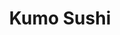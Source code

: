 ---
layout: place
title: Kumo Sushi
permalink: /minnesota/rochester/kumo-sushi.html
stateAbbr: MN
stateName: Minnesota
cityName: Rochester
seo:
  type: restaurant
  links: http://www.kumosushirochester.com/
place_id: ChIJXTNUJltf94cRndLvvAqcmzU
photos:
  - name: >-
      places/ChIJXTNUJltf94cRndLvvAqcmzU/photos/AeeoHcJ9SJcNHesg_GbAfatMS6UXhAPVzNwSGnJaNvO1yNxoqXw5YQKsNs-EDUp_dQp2SvCTMa_tFlfpzeH2ZxjC97CKLaFTinwcSCXT9AfsAvEJUmHF2T33-MwoKdpx7oOT1d1H8Qbf5ZS9yPF2_zrl2NJY1VaHL-scpC6NSZwUfyIuAJBO1rJIDH3qPXOjOi6CpD8Gd3K4N7rXK_mlu1vSL1w3LUEMNmMqbRVscOJkB2fo42XHpZq7sGT6tOixV6wD5WPQ-K2f6f4lSPNxpMuhKO69TD_gCtA1ZjZHF5V7aCLs5nMpKk372K2ScufWwvuhesmjKcW5DerEvYtdMlUNMWCv8YAxzNimkwEJ82Tkj_cLAylUneBwy7qUWM5pZqYVhAAEVWCByboleQUQO9bzZjZMwVJTxIgwm4tIoehhSzaEgg
    widthPx: 2268
    heightPx: 1229
    authorAttributions:
      - displayName: AH
        uri: https://maps.google.com/maps/contrib/106781427294658934734
        photoUri: >-
          https://lh3.googleusercontent.com/a/ACg8ocI4pNi7aVAVg73b0mvULqIGW-GHEIV4ZfKoBs7GhN_Y9Kzz8Wlu=s100-p-k-no-mo
    flagContentUri: >-
      https://www.google.com/local/imagery/report/?cb_client=maps_api_places.places_api&image_key=!1e10!2sCIHM0ogKEICAgIDx37vtWQ&hl=en-US
    googleMapsUri: >-
      https://www.google.com/maps/place//data=!3m4!1e2!3m2!1sCIHM0ogKEICAgIDx37vtWQ!2e10!4m2!3m1!1s0x87f75f5b2654335d:0x359b9c0abcefd29d
  - name: >-
      places/ChIJXTNUJltf94cRndLvvAqcmzU/photos/AeeoHcJXhZ6jMVWG6Ase1fy1aCOJhrVXn1BGfVj2vNhQPFKbpiQZqyJUjdNYh7LhxjujZXDYpGGeMGAMQ63zE3jwnyCVauSy4ho50eLvZzsE9Tj-OswGDCSsuEQlZJJTTfPbV6t9QbS-nq3yKYwcypJGnS8lRmHN3Bg1tChQmL0re9Gz8RMUBHqrwzuJSiTvGLARDsy18wY1Q7gIIajTXYj0TKofOuCKPNMohStpZjEPUeQYJC1lbyVimi1X5r485P1ScSJ0E38UDu3NLhTfqT6lZ-1kuyThxhGw7pql6KaCBL5WEGXng-W4DVvHkWz9thdpDTZLkp2Mt3-XBFpJT--8NLC-NtRShXfw1qTquSnKJL7T7VLPtKTmeo9mZcd8b7O9SJ4fgBEnbLlOTbdf7yEa9unQvR7Ho3fqq2H6EpGWfj1n0bo
    widthPx: 4032
    heightPx: 2268
    authorAttributions:
      - displayName: AH
        uri: https://maps.google.com/maps/contrib/106781427294658934734
        photoUri: >-
          https://lh3.googleusercontent.com/a/ACg8ocI4pNi7aVAVg73b0mvULqIGW-GHEIV4ZfKoBs7GhN_Y9Kzz8Wlu=s100-p-k-no-mo
    flagContentUri: >-
      https://www.google.com/local/imagery/report/?cb_client=maps_api_places.places_api&image_key=!1e10!2sCIHM0ogKEICAgIDx37vtqQE&hl=en-US
    googleMapsUri: >-
      https://www.google.com/maps/place//data=!3m4!1e2!3m2!1sCIHM0ogKEICAgIDx37vtqQE!2e10!4m2!3m1!1s0x87f75f5b2654335d:0x359b9c0abcefd29d
  - name: >-
      places/ChIJXTNUJltf94cRndLvvAqcmzU/photos/AeeoHcLC4BchwYN3nvYQEQL1K-eHWfRUvlIAMcxkUY8mc0CkxFDOVUQtxeF2Kj5zvpiuxXRdmjeM3Wess0TlsljdMyx0C_LKogCFmfrDiic2BXUzlecfjxCAyHLL_MKzu6Hl5wjPpqs5TDodCmsLeM3Llo8aZqoPyXnHlDVkMt1fdt2UpR6O0JS4nGwjVU1ijNvIEsNGtE7RzTOItPkVlZ-i2fCBtHD_1Jxau5TTYvnHm6fUR4867LqoGwu3G8vyuU34sQXgsnNpA0N2vcu8jKOH0uH_QnAQ4SqlYyLSiAd8CKdyq4-Had6X23BM_4JR0baRfPHPOAorlPN1BovIyGGjNgEv1ifLQcL4hIk-FUTWXm9j_JT55iuFP6hFIsMo8ZcSAP7ufnya-ACyn_MiSd5jtYbqfimu8a0iPnGDKH7kkoHBEQHUacZ7ewzfIGfUrQ
    widthPx: 3000
    heightPx: 4000
    authorAttributions:
      - displayName: Raychel R
        uri: https://maps.google.com/maps/contrib/101962893245614636574
        photoUri: >-
          https://lh3.googleusercontent.com/a-/ALV-UjWuCPKx6EOfbsN6iS8XsOCxZT2KUhHV9-g3R5nut9xgPoCtdWdzOQ=s100-p-k-no-mo
    flagContentUri: >-
      https://www.google.com/local/imagery/report/?cb_client=maps_api_places.places_api&image_key=!1e10!2sCIABIhAGbyfQIhLfV2ekp7sACogg&hl=en-US
    googleMapsUri: >-
      https://www.google.com/maps/place//data=!3m4!1e2!3m2!1sCIABIhAGbyfQIhLfV2ekp7sACogg!2e10!4m2!3m1!1s0x87f75f5b2654335d:0x359b9c0abcefd29d
  - name: >-
      places/ChIJXTNUJltf94cRndLvvAqcmzU/photos/AeeoHcIfEFmnu4gpcjA4XTfAYVjv059YR3R0G9qDKdbohxl4B0m7ZLDyiQxfuO7vCkux4b-C4T0N8Jvmbw1MIOslaMQyvuij61hpaMJ13y57Hj7gQiE0Lx7cVp4bV8A0OhKEGFJLeK9tmRY9bhXirOBzGuvMqiNmzAIpTjcoKbvNELLof8eqq32uwQwxqew0NlEYM_KnDITKOWFPfYXdsqS3UnznG33WfcxtwY5CoZjDn2cQeAHs4vKPyae_d2N32iqqbhCDW0fT2cl6pM9ILU2bMGbz8XACc9RRmGIY8oQVdiHJenrkQ1O7po9g65JGn7Hjq3c8qznDdIl2nx0TG1QX3UnEe1i9as6ovFHXVmHM75MpPXiMyWbxJF8W7WqVoP78Nd9o0jQVRi9MTS_cYJpVqgirKjKKSpnsa142CrLDT6WUDQ
    widthPx: 4000
    heightPx: 3000
    authorAttributions:
      - displayName: T-
        uri: https://maps.google.com/maps/contrib/110398785258111998949
        photoUri: >-
          https://lh3.googleusercontent.com/a/ACg8ocL6zA5t8nfX3JKV98BrlnG_xQlzFX8n6EO2JQL3Zszn4Iepbw=s100-p-k-no-mo
    flagContentUri: >-
      https://www.google.com/local/imagery/report/?cb_client=maps_api_places.places_api&image_key=!1e10!2sCIHM0ogKEICAgIDnqqCIcw&hl=en-US
    googleMapsUri: >-
      https://www.google.com/maps/place//data=!3m4!1e2!3m2!1sCIHM0ogKEICAgIDnqqCIcw!2e10!4m2!3m1!1s0x87f75f5b2654335d:0x359b9c0abcefd29d
  - name: >-
      places/ChIJXTNUJltf94cRndLvvAqcmzU/photos/AeeoHcKOowAlja86iE9nHCHqIIL3AEFiRYbTxM36uPBpa0Cjg2G9QQQSgEGrRlfuEa7OzC3eQ0Z3W03fAsy6GYJep_jMmOmKy25lkqSRNSvXLb5xC5KlORn9BuhNf8LVjzhkiFzC0Li3ry_QBVKPyuu0vc1-1Lr1ssWnQh7e2VkJHkYiS3nR6s-Cr8IpO8OipPgcatuSLoxcgWbW_H5pODRJfySuXEtkqL0Ev8bJpCN7Llq4aG9gINHgM9049A3NuubmbXVbBEEh1rY8islsJLFGWzN9GZVUBmlb2NP4Wf11j-N2RnL82dAe3i6eWSbGT7IGOrzd3CWOXk1Tlj8Pu28IdIN_60BR2uvX5wNliHTDFP3ueKb79ZiIDKrCJVuUWfRtmMswb3eYK4xRrCSvfKp54xUdiUqHI5vbiVJS4LwuY7URs0K2F1VL2n2zRMfblA
    widthPx: 3000
    heightPx: 4000
    authorAttributions:
      - displayName: Raychel R
        uri: https://maps.google.com/maps/contrib/101962893245614636574
        photoUri: >-
          https://lh3.googleusercontent.com/a-/ALV-UjWuCPKx6EOfbsN6iS8XsOCxZT2KUhHV9-g3R5nut9xgPoCtdWdzOQ=s100-p-k-no-mo
    flagContentUri: >-
      https://www.google.com/local/imagery/report/?cb_client=maps_api_places.places_api&image_key=!1e10!2sCIABIhAGbyfQIhLfV2ekp8cABFeb&hl=en-US
    googleMapsUri: >-
      https://www.google.com/maps/place//data=!3m4!1e2!3m2!1sCIABIhAGbyfQIhLfV2ekp8cABFeb!2e10!4m2!3m1!1s0x87f75f5b2654335d:0x359b9c0abcefd29d
  - name: >-
      places/ChIJXTNUJltf94cRndLvvAqcmzU/photos/AeeoHcLIhYtsftbEC7Z5_ITChPujN5c1g7qK9bTLnE85QEMIksXSCDG0LHf-9xNFWxA4KAQidLaY3waLEu4LaQB3WxF4GX9S32KePwHN6e95aVmKbKf5imoLUtqRL2aUf70YXPNNLNLbPdxBNwi-k0I1FWJKMaxYkCwYJ707IfsWrzrfBeiLXCz-YeQZ9o8yowyvhP2EctzWu-9zVw9y4gUSIu3gm5qhxwCd31aENA41jjDewAqAKbnAXB1NySwaSL_F90_Q0V_Y2Ks5ec34zdXTBMhezRn5GfuPrSC2co3CK1-dLfyV-f66ZSBEsFL83n8CC_8mxHwaqyON80fsFJcCE4Yb6ci7UYIHf0N2gYxdGeLq9R7aT440i37UhzPOYQj05nbJxv1Qn2C4nWXFV8N0vc0id5X10G_MgT9qowImdEiiSQ
    widthPx: 4032
    heightPx: 3024
    authorAttributions:
      - displayName: Ivy Sharp
        uri: https://maps.google.com/maps/contrib/112075195242745076000
        photoUri: >-
          https://lh3.googleusercontent.com/a/ACg8ocIKWCKEFUGw3fIQWbPkvO9nS9SeDyu34jZnxhvDVpD0en9XTg=s100-p-k-no-mo
    flagContentUri: >-
      https://www.google.com/local/imagery/report/?cb_client=maps_api_places.places_api&image_key=!1e10!2sCIHM0ogKEICAgIDVu5yETg&hl=en-US
    googleMapsUri: >-
      https://www.google.com/maps/place//data=!3m4!1e2!3m2!1sCIHM0ogKEICAgIDVu5yETg!2e10!4m2!3m1!1s0x87f75f5b2654335d:0x359b9c0abcefd29d
  - name: >-
      places/ChIJXTNUJltf94cRndLvvAqcmzU/photos/AeeoHcIgohZffKYJyX7qpq8dhh8Y7jnmB65rJ1MLDSWma_SEyaUOsjANtfDc3ZFFan9S7cN1bbcnG7D--W5_qgl4io5H1Aigz2E6xrdgKe2J-829LkKCEV49z7A5s6NlQlXPJtkqMZ31YD6R4GESKC6EreN1UHgnRwCWAnuV7Iqge3neTGmwINICbRt4VyTptl48KrKSmE1zHu2Zdls1YylPJ7DMr7X29hSNX2cRffv9wXZuB6P-z4UEJ5MQvkIHeEFWPOAtFBncDLmKGm4PB_C9_LNe2qtF84B8P8-pdWDAf5lRcq4pScAd6HAL01nXYC31kDyAQB-HJf2v4dfJh8mu52INEAfgVcYIkITmHcFFRqpiks4KDscdznXXT0Mb9kZp7oezSklWk4bgrlMMKz1uBu-6l8QGSdetO37F0c4msZMtaw
    widthPx: 3024
    heightPx: 4032
    authorAttributions:
      - displayName: Kyle Brazis
        uri: https://maps.google.com/maps/contrib/112642220389266213017
        photoUri: >-
          https://lh3.googleusercontent.com/a-/ALV-UjUAnhqwAipYX-Wy_jZO3OivenyWjeWNybUk_1QGCX9xbnO1Y0dc=s100-p-k-no-mo
    flagContentUri: >-
      https://www.google.com/local/imagery/report/?cb_client=maps_api_places.places_api&image_key=!1e10!2sCIHM0ogKEICAgMCgkfeEFg&hl=en-US
    googleMapsUri: >-
      https://www.google.com/maps/place//data=!3m4!1e2!3m2!1sCIHM0ogKEICAgMCgkfeEFg!2e10!4m2!3m1!1s0x87f75f5b2654335d:0x359b9c0abcefd29d
  - name: >-
      places/ChIJXTNUJltf94cRndLvvAqcmzU/photos/AeeoHcIFngGi4sTS32IaiL5-api-zqzgdI2o1GTTIDpX6N5wHOv9AsVG7yF6SrKuIy5_TdAvOutZA_o-znBJGQdK5CMDBxfCX1otIm3FZSI0yApG6qeWhZTsIdhjhFU25jVlJAv1gFUS2z0gkKcCn4wOL9-qyOJxFXzrS_vhKH-bLvg7cjZA0Wk8y3cJ9_ecenJ9p51fmKj2ZjeAfnz--9CxMGJIiLyBmYP7c5y4pS4ZI9kARWBAdQmXIXIZAcRzVrT-sx-86QVYnOODAmxNtOAc8BysXuQQlIz0GQMaesqqUt0QbkwTBC2inAW611zv5QElZwMUr2xR4HwlLi3ytU4HvUwbe1x0QVhFjqdi9xDf_9WVYrKB9N8hJIg71nUhS3yuu3iCGAgttfGnqa5m8l13HiiVjIg4sJbOQ-dLlmuqjyPzWDM
    widthPx: 4032
    heightPx: 3024
    authorAttributions:
      - displayName: Daniel
        uri: https://maps.google.com/maps/contrib/102624673967456792539
        photoUri: >-
          https://lh3.googleusercontent.com/a-/ALV-UjVhYtIO9OMusoMzofSx39n69fCXDJFI5ehZGNgSSq3yRXRKH1bKOQ=s100-p-k-no-mo
    flagContentUri: >-
      https://www.google.com/local/imagery/report/?cb_client=maps_api_places.places_api&image_key=!1e10!2sCIHM0ogKEICAgID7j4i6tAE&hl=en-US
    googleMapsUri: >-
      https://www.google.com/maps/place//data=!3m4!1e2!3m2!1sCIHM0ogKEICAgID7j4i6tAE!2e10!4m2!3m1!1s0x87f75f5b2654335d:0x359b9c0abcefd29d
  - name: >-
      places/ChIJXTNUJltf94cRndLvvAqcmzU/photos/AeeoHcKQXWUf5MZVElISHmTmfT0nNSH8PIzNHgUiZMeZF0y-AF5ja7J3hYPU1-J-T-wSUIOQmM96c1KlnsIpxEGt7EeOm5iWWSee5lc0LnAsHqCnXN7_PKLoNwGOCkDH0mgblCXHJmi18XvMkwg_UOdvtJTHWB-EvAyy5-EUmlc0fJ4CWUFvLk7n8-3KkQ2XOxSyWcFINRLWEg17KrNhr5P8LtclXkVwsdDU59XV1E_PJKFyiUNh_vpSpZjq5tkUaq9fxyJkqrHBn0WsKmqcxgv1B5R4C2Q7Y93sjKiLv34jgEcSavAE7DgyC9dsVrRy8GEKAmYdAJjfTQHNF2chcrTjHy1SUvFijbCS4n8o_gr9dkryZAJL3Z0LayM79Qd4Kdmuo5kBw4ja_qiPkeyhO9-Vj3QfFz-KPCGfHmsSry6y0ZxVSQ
    widthPx: 3024
    heightPx: 4032
    authorAttributions:
      - displayName: Juan Sanchez Philalopos Ralmirez
        uri: https://maps.google.com/maps/contrib/117836616630683138425
        photoUri: >-
          https://lh3.googleusercontent.com/a-/ALV-UjXxklkByMVldmSV4STPtRins7pr08nBU5C4164NwVoQVYJ65ygO=s100-p-k-no-mo
    flagContentUri: >-
      https://www.google.com/local/imagery/report/?cb_client=maps_api_places.places_api&image_key=!1e10!2sCIHM0ogKEICAgICnv5-qaQ&hl=en-US
    googleMapsUri: >-
      https://www.google.com/maps/place//data=!3m4!1e2!3m2!1sCIHM0ogKEICAgICnv5-qaQ!2e10!4m2!3m1!1s0x87f75f5b2654335d:0x359b9c0abcefd29d
  - name: >-
      places/ChIJXTNUJltf94cRndLvvAqcmzU/photos/AeeoHcIX6Gs7NWuKPr3-FsnPkX1RCja_rFyj0hj62lHL0TMDrVi0xgp5nntDYLVZEilpuLnjpaEbtbK0DXffpu9mqkfxZkhKpSL20fIjTZxrnLCU7iQHCL8h9CdrvwOe2e2QLz3IQ7jc5exg5hgCfxoW5KREffBppKCJBqyEMecyTPEHB_6xVnakUYBqTEWqJ1MPO9mZA4ueHmYxEO9wIVyEzEkWZ5UIEemKZqhnh7Qqr8RAmbR5fsTCLZsEhofa8W5Yv4JGeLHur4IeG267j0S1XPzpxMPeSZc6b5qJbyZAhogtKJMx9zpYTyX1T6sZHFZm65VOtSNVKUhHsMNgPz_oIYGNAVUk59B9E6cGNzhasQoCCO-jbXc0NQ_ZKKgWGyead36NW73AFBgotRcJk-9Lb8PcwJZqENozqDtiUQMzLgQ1SA
    widthPx: 4032
    heightPx: 3024
    authorAttributions:
      - displayName: Daniel
        uri: https://maps.google.com/maps/contrib/102624673967456792539
        photoUri: >-
          https://lh3.googleusercontent.com/a-/ALV-UjVhYtIO9OMusoMzofSx39n69fCXDJFI5ehZGNgSSq3yRXRKH1bKOQ=s100-p-k-no-mo
    flagContentUri: >-
      https://www.google.com/local/imagery/report/?cb_client=maps_api_places.places_api&image_key=!1e10!2sCIHM0ogKEICAgID7j4iaIw&hl=en-US
    googleMapsUri: >-
      https://www.google.com/maps/place//data=!3m4!1e2!3m2!1sCIHM0ogKEICAgID7j4iaIw!2e10!4m2!3m1!1s0x87f75f5b2654335d:0x359b9c0abcefd29d
address: 460 Crossroads Dr SW, Rochester, MN 55902, USA
street: 460 Crossroads Dr SW
city: Rochester
state: MN
zip: '55902'
country: USA
neighborhood: null
latitude: '44.005516'
longitude: '-92.469488'
accessibility_options:
  wheelchairAccessibleParking: true
  wheelchairAccessibleEntrance: true
  wheelchairAccessibleRestroom: true
  wheelchairAccessibleSeating: true
business_status: OPERATIONAL
name: Kumo Sushi
google_maps_links:
  directionsUri: >-
    https://www.google.com/maps/dir//''/data=!4m7!4m6!1m1!4e2!1m2!1m1!1s0x87f75f5b2654335d:0x359b9c0abcefd29d!3e0
  placeUri: https://maps.google.com/?cid=3862852675333771933
  writeAReviewUri: >-
    https://www.google.com/maps/place//data=!4m3!3m2!1s0x87f75f5b2654335d:0x359b9c0abcefd29d!12e1
  reviewsUri: >-
    https://www.google.com/maps/place//data=!4m4!3m3!1s0x87f75f5b2654335d:0x359b9c0abcefd29d!9m1!1b1
  photosUri: >-
    https://www.google.com/maps/place//data=!4m3!3m2!1s0x87f75f5b2654335d:0x359b9c0abcefd29d!10e5
primary_type: Sushi Restaurant
opening_hours:
  regular: null
  current: null
secondary_opening_hours:
  regular:
    weekdayDescriptions: null
    type: null
  current:
    weekdayDescriptions: null
    type: null
phone: (507) 281-9989
price_level: PRICE_LEVEL_MODERATE
price_range: $20 &ndash; $30
rating: '4.4'
rating_count: 0
website: http://www.kumosushirochester.com/
description: >-
  About Kumo Sushi in Rochester, MN$$$Nestled in Rochester, MN, Kumo Sushi
  stands out as a vibrant sushi restaurant offering an all-you-can-eat
  experience with a diverse array of Japanese dishes. This spot features more
  than 100 options, including fresh sushi rolls, ramen, and other flavorful
  selections, making it a go-to choice for those seeking satisfying Japanese
  cuisine nearby. Accessibility is a key highlight, with wheelchair-friendly
  parking, entrances, restrooms, and seating designed for all guests. The
  restaurant also provides convenient options like takeout and delivery, along
  with free parking and a welcoming atmosphere captured in its visual appeal.
  Whether you're exploring top-rated sushi places or craving authentic Japanese
  flavors, Kumo Sushi delivers a well-rounded dining option at moderate price
  points.
generative_summary: >-
  About Kumo Sushi in Rochester, MN$$$Nestled in Rochester, MN, Kumo Sushi
  stands out as a vibrant sushi restaurant offering an all-you-can-eat
  experience with a diverse array of Japanese dishes. This spot features more
  than 100 options, including fresh sushi rolls, ramen, and other flavorful
  selections, making it a go-to choice for those seeking satisfying Japanese
  cuisine nearby. Accessibility is a key highlight, with wheelchair-friendly
  parking, entrances, restrooms, and seating designed for all guests. The
  restaurant also provides convenient options like takeout and delivery, along
  with free parking and a welcoming atmosphere captured in its visual appeal.
  Whether you're exploring top-rated sushi places or craving authentic Japanese
  flavors, Kumo Sushi delivers a well-rounded dining option at moderate price
  points.
generative_disclosure: Summarized by AI using the Grok-3-Mini model.
reviews:
  - name: >-
      places/ChIJXTNUJltf94cRndLvvAqcmzU/reviews/ChdDSUhNMG9nS0VJQ0FnSUNmamNIZW13RRAB
    relativePublishTimeDescription: 3 months ago
    rating: 4
    text:
      text: >-
        Ordered to go. Polite and helpful service. I like the soy sauce not
        being in packets. And they are generous with the small filled containers
        they give out. I will try their dine in at a later day. The roll was
        good, but a little on the small side. But still full of flavor and fresh
        shrimp and avocado.
      languageCode: en
    originalText:
      text: >-
        Ordered to go. Polite and helpful service. I like the soy sauce not
        being in packets. And they are generous with the small filled containers
        they give out. I will try their dine in at a later day. The roll was
        good, but a little on the small side. But still full of flavor and fresh
        shrimp and avocado.
      languageCode: en
    authorAttribution:
      displayName: Shela lanotte
      uri: https://www.google.com/maps/contrib/111864636139975442132/reviews
      photoUri: >-
        https://lh3.googleusercontent.com/a-/ALV-UjUOSqPJ5tkDsfr-omaaCkjZeXvPS1Udpykw2fxWhxIf-lXyQPuvPg=s128-c0x00000000-cc-rp-mo-ba5
    publishTime: '2024-12-31T12:51:58.658768Z'
    flagContentUri: >-
      https://www.google.com/local/review/rap/report?postId=ChdDSUhNMG9nS0VJQ0FnSUNmamNIZW13RRAB&d=17924085&t=1
    googleMapsUri: >-
      https://www.google.com/maps/reviews/data=!4m6!14m5!1m4!2m3!1sChdDSUhNMG9nS0VJQ0FnSUNmamNIZW13RRAB!2m1!1s0x87f75f5b2654335d:0x359b9c0abcefd29d
  - name: >-
      places/ChIJXTNUJltf94cRndLvvAqcmzU/reviews/ChdDSUhNMG9nS0VJQ0FnSURudjRXZC1nRRAB
    relativePublishTimeDescription: 6 months ago
    rating: 3
    text:
      text: >-
        Maybe it's just because I did take out-- but I think the sushi could be
        better mostly because of how much rice they use compared to fish ratio.
        Very little fish in the regular rolls. The spicy rolls are mostly
        crunchy instead of fish. The service is very good when I go to pick up
        the order but I think they can improve on the quality of sushi and how
        it's made.
      languageCode: en
    originalText:
      text: >-
        Maybe it's just because I did take out-- but I think the sushi could be
        better mostly because of how much rice they use compared to fish ratio.
        Very little fish in the regular rolls. The spicy rolls are mostly
        crunchy instead of fish. The service is very good when I go to pick up
        the order but I think they can improve on the quality of sushi and how
        it's made.
      languageCode: en
    authorAttribution:
      displayName: Kaitlyn Krebushevski
      uri: https://www.google.com/maps/contrib/101126199771397550478/reviews
      photoUri: >-
        https://lh3.googleusercontent.com/a/ACg8ocJCIZW0Nsa2nJfw-fDhrezoXL8PNHZ28YH3SnG-MNPbyBBWwg=s128-c0x00000000-cc-rp-mo
    publishTime: '2024-10-12T00:31:58.508881Z'
    flagContentUri: >-
      https://www.google.com/local/review/rap/report?postId=ChdDSUhNMG9nS0VJQ0FnSURudjRXZC1nRRAB&d=17924085&t=1
    googleMapsUri: >-
      https://www.google.com/maps/reviews/data=!4m6!14m5!1m4!2m3!1sChdDSUhNMG9nS0VJQ0FnSURudjRXZC1nRRAB!2m1!1s0x87f75f5b2654335d:0x359b9c0abcefd29d
  - name: >-
      places/ChIJXTNUJltf94cRndLvvAqcmzU/reviews/ChdDSUhNMG9nS0VJQ0FnSUQ3ajZTWG1nRRAB
    relativePublishTimeDescription: 7 months ago
    rating: 2
    text:
      text: >-
        Wouldn’t be surprised if the “crab” meat on/in many of the rolls was
        actually surimi. In general, the presented food was small portions of
        edible food but lacked quality and imagination. Service was a bit
        disjointed but adequate and the menu was catering more to patrons not
        looking for high quality sushi rolls
      languageCode: en
    originalText:
      text: >-
        Wouldn’t be surprised if the “crab” meat on/in many of the rolls was
        actually surimi. In general, the presented food was small portions of
        edible food but lacked quality and imagination. Service was a bit
        disjointed but adequate and the menu was catering more to patrons not
        looking for high quality sushi rolls
      languageCode: en
    authorAttribution:
      displayName: Daniel
      uri: https://www.google.com/maps/contrib/102624673967456792539/reviews
      photoUri: >-
        https://lh3.googleusercontent.com/a-/ALV-UjVhYtIO9OMusoMzofSx39n69fCXDJFI5ehZGNgSSq3yRXRKH1bKOQ=s128-c0x00000000-cc-rp-mo-ba6
    publishTime: '2024-08-29T22:24:06.994242Z'
    flagContentUri: >-
      https://www.google.com/local/review/rap/report?postId=ChdDSUhNMG9nS0VJQ0FnSUQ3ajZTWG1nRRAB&d=17924085&t=1
    googleMapsUri: >-
      https://www.google.com/maps/reviews/data=!4m6!14m5!1m4!2m3!1sChdDSUhNMG9nS0VJQ0FnSUQ3ajZTWG1nRRAB!2m1!1s0x87f75f5b2654335d:0x359b9c0abcefd29d
  - name: >-
      places/ChIJXTNUJltf94cRndLvvAqcmzU/reviews/ChZDSUhNMG9nS0VJQ0FnTUNJMjY3RlpBEAE
    relativePublishTimeDescription: a week ago
    rating: 2
    text:
      text: >-
        While their food is good, they are definitely not service dog friendly.
        When first entering to restaurant,  they asked for the dogs ID. When it
        was explained that we don't have ID, nor do we need it, the host had to
        check with the manager.  they chose to stick us into the"party room"
        away from everyone else. I feel though they were "tolerant" of my
        service dog, they were in no way friendly.
      languageCode: en
    originalText:
      text: >-
        While their food is good, they are definitely not service dog friendly.
        When first entering to restaurant,  they asked for the dogs ID. When it
        was explained that we don't have ID, nor do we need it, the host had to
        check with the manager.  they chose to stick us into the"party room"
        away from everyone else. I feel though they were "tolerant" of my
        service dog, they were in no way friendly.
      languageCode: en
    authorAttribution:
      displayName: Scott Huepenbecker
      uri: https://www.google.com/maps/contrib/116744568171266860674/reviews
      photoUri: >-
        https://lh3.googleusercontent.com/a/ACg8ocLAYo7vPlN5bxjLSjEuBoviFT9nC9X4SjLFeYwSWDHVURoRQQ=s128-c0x00000000-cc-rp-mo
    publishTime: '2025-04-04T22:25:24.769909Z'
    flagContentUri: >-
      https://www.google.com/local/review/rap/report?postId=ChZDSUhNMG9nS0VJQ0FnTUNJMjY3RlpBEAE&d=17924085&t=1
    googleMapsUri: >-
      https://www.google.com/maps/reviews/data=!4m6!14m5!1m4!2m3!1sChZDSUhNMG9nS0VJQ0FnTUNJMjY3RlpBEAE!2m1!1s0x87f75f5b2654335d:0x359b9c0abcefd29d
  - name: >-
      places/ChIJXTNUJltf94cRndLvvAqcmzU/reviews/ChdDSUhNMG9nS0VJQ0FnSURyX0pIbDJnRRAB
    relativePublishTimeDescription: 9 months ago
    rating: 5
    text:
      text: >-
        Had the all you can eat dinner option and for 31.99 per person, it was
        well worth it. Not only do you get the traditional offerings of sushi,
        sashimi, and maki rolls, but you can get ramen and fried rice as part of
        the all you can eat. Other than the sushi, they can make smaller portion
        of the other foods so you can still try them but not have to worry about
        wasting food and being charged a waste fee. The server was super helpful
        and was on top of everything. Fast turn around time and exceptional
        quality food made it worth the price point. We will definitely be back
        here.
      languageCode: en
    originalText:
      text: >-
        Had the all you can eat dinner option and for 31.99 per person, it was
        well worth it. Not only do you get the traditional offerings of sushi,
        sashimi, and maki rolls, but you can get ramen and fried rice as part of
        the all you can eat. Other than the sushi, they can make smaller portion
        of the other foods so you can still try them but not have to worry about
        wasting food and being charged a waste fee. The server was super helpful
        and was on top of everything. Fast turn around time and exceptional
        quality food made it worth the price point. We will definitely be back
        here.
      languageCode: en
    authorAttribution:
      displayName: Missing Link
      uri: https://www.google.com/maps/contrib/106939166196692920780/reviews
      photoUri: >-
        https://lh3.googleusercontent.com/a/ACg8ocLR6lg7PVLYCDxwbtgHC9fyKwGYqGB4cGDFxG8W8CQhCg4sfg=s128-c0x00000000-cc-rp-mo-ba4
    publishTime: '2024-07-16T03:22:30.414517Z'
    flagContentUri: >-
      https://www.google.com/local/review/rap/report?postId=ChdDSUhNMG9nS0VJQ0FnSURyX0pIbDJnRRAB&d=17924085&t=1
    googleMapsUri: >-
      https://www.google.com/maps/reviews/data=!4m6!14m5!1m4!2m3!1sChdDSUhNMG9nS0VJQ0FnSURyX0pIbDJnRRAB!2m1!1s0x87f75f5b2654335d:0x359b9c0abcefd29d
review_summary: >-
  Insights from Recent Feedback$$$Visitors often praise Kumo Sushi for its
  all-you-can-eat deals that include a wide range of tasty options like sushi
  rolls and hearty ramen, making it a fun spot for groups or families. Many
  appreciate the friendly service and quick turnaround, which adds to the
  overall enjoyable vibe during meals. While some mention portions could be more
  generous or balanced, the fresh ingredients and variety keep things exciting
  for sushi enthusiasts. Overall, it's a solid pick for anyone searching for
  reliable Japanese places, with the value standing out as a big plus despite
  occasional feedback on pricing. If you're in the mood for quality sushi
  experiences, this spot generally delivers a positive and memorable visit.
review_disclosure: Summarized by AI using the Grok-3-Mini model.
parking_options:
  freeParkingLot: true
  freeStreetParking: true
  valetParking: false
payment_options:
  acceptsCreditCards: true
  acceptsDebitCards: true
  acceptsCashOnly: false
  acceptsNfc: true
allow_dogs: null
curbside_pickup: null
delivery: true
dine_in: true
good_for_children: true
good_for_groups: true
good_for_sports: false
live_music: false
menu_for_children: true
outdoor_seating: false
reservable: true
restroom: true
serves_beer: true
serves_breakfast: null
serves_brunch: false
serves_cocktails: true
serves_coffee: null
serves_dinner: true
serves_dessert: true
serves_lunch: true
serves_vegetarian_food: true
serves_wine: true
takeout: true
update_category: pro
places_description: null

---